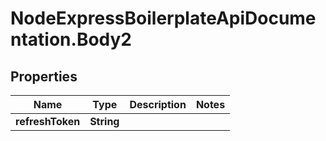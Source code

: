 # NodeExpressBoilerplateApiDocumentation.Body2

## Properties
Name | Type | Description | Notes
------------ | ------------- | ------------- | -------------
**refreshToken** | **String** |  | 
